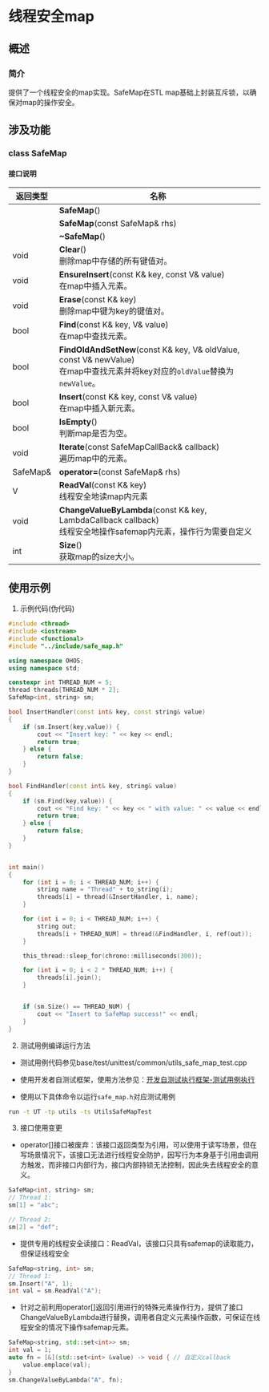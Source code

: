# 线程安全map

## 概述

### 简介
提供了一个线程安全的map实现。SafeMap在STL map基础上封装互斥锁，以确保对map的操作安全。

## 涉及功能
### class SafeMap
#### 接口说明


|返回类型           |名称           |
| -------------- | -------------- |
| | **SafeMap**() |
| | **SafeMap**(const SafeMap& rhs) |
| | **~SafeMap**() |
| void | **Clear**()<br>删除map中存储的所有键值对。  |
| void | **EnsureInsert**(const K& key, const V& value)<br>在map中插入元素。  |
| void | **Erase**(const K& key)<br>删除map中键为key的键值对。  |
| bool | **Find**(const K& key, V& value)<br>在map中查找元素。  |
| bool | **FindOldAndSetNew**(const K& key, V& oldValue, const V& newValue)<br>在map中查找元素并将key对应的`oldValue`替换为`newValue`。  |
| bool | **Insert**(const K& key, const V& value)<br>在map中插入新元素。  |
| bool | **IsEmpty**()<br>判断map是否为空。  |
| void | **Iterate**(const SafeMapCallBack& callback)<br>遍历map中的元素。  |
| SafeMap& | **operator=**(const SafeMap& rhs) |
| V | **ReadVal**(const K& key) <br> 线程安全地读map内元素|
| void | **ChangeValueByLambda**(const K& key, LambdaCallback callback) <br> 线程安全地操作safemap内元素，操作行为需要自定义|
| int | **Size**()<br>获取map的size大小。  |

## 使用示例

1. 示例代码(伪代码)

```c++
#include <thread>
#include <iostream>
#include <functional>
#include "../include/safe_map.h"

using namespace OHOS;
using namespace std;

constexpr int THREAD_NUM = 5;
thread threads[THREAD_NUM * 2];
SafeMap<int, string> sm;

bool InsertHandler(const int& key, const string& value)
{
    if (sm.Insert(key,value)) {
        cout << "Insert key: " << key << endl;
        return true;
    } else {
        return false;
    }
}

bool FindHandler(const int& key, string& value)
{
    if (sm.Find(key,value)) {
        cout << "Find key: " << key << " with value: " << value << endl;
        return true;
    } else {
        return false;
    }
}


int main()
{
    for (int i = 0; i < THREAD_NUM; i++) {
        string name = "Thread" + to_string(i);
        threads[i] = thread(&InsertHandler, i, name);
    }

    for (int i = 0; i < THREAD_NUM; i++) {
        string out;
        threads[i + THREAD_NUM] = thread(&FindHandler, i, ref(out));
    }

    this_thread::sleep_for(chrono::milliseconds(300));

    for (int i = 0; i < 2 * THREAD_NUM; i++) {
        threads[i].join();
    }


    if (sm.Size() == THREAD_NUM) {
        cout << "Insert to SafeMap success!" << endl;
    }
}
```

2. 测试用例编译运行方法

- 测试用例代码参见base/test/unittest/common/utils_safe_map_test.cpp

- 使用开发者自测试框架，使用方法参见：[开发自测试执行框架-测试用例执行](https://gitee.com/openharmony/testfwk_developer_test#%E6%B5%8B%E8%AF%95%E7%94%A8%E4%BE%8B%E6%89%A7%E8%A1%8C)

- 使用以下具体命令以运行`safe_map.h`对应测试用例

```bash
run -t UT -tp utils -ts UtilsSafeMapTest
```

3. 接口使用变更

- operator[]接口被废弃：该接口返回类型为引用，可以使用于读写场景，但在写场景情况下，该接口无法进行线程安全防护，因写行为本身基于引用由调用方触发，而非接口内部行为，接口内部持锁无法控制，因此失去线程安全的意义。

```cpp
SafeMap<int, string> sm;
// Thread 1:
sm[1] = "abc";

// Thread 2:
sm[2] = "def";
```

- 提供专用的线程安全读接口：ReadVal，该接口只具有safemap的读取能力，但保证线程安全

```cpp
SafeMap<string, int> sm;
// Thread 1:
sm.Insert("A", 1);
int val = sm.ReadVal("A");
```

- 针对之前利用operator[]返回引用进行的特殊元素操作行为，提供了接口ChangeValueByLambda进行替换，调用者自定义元素操作函数，可保证在线程安全的情况下操作safemap元素。

```cpp
SafeMap<string, std::set<int>> sm;
int val = 1;
auto fn = [&](std::set<int> &value) -> void { // 自定义callback
    value.emplace(val);
}
sm.ChangeValueByLambda("A", fn);
```